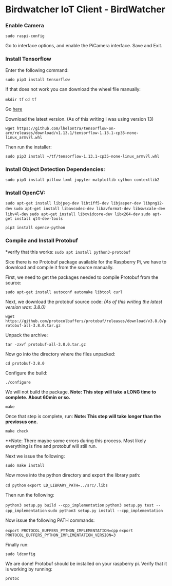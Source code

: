 # Birdwatcher IoT Client - BirdWatcher

### Enable Camera

`sudo raspi-config`

Go to interface options, and enable the PiCamera interface.  Save and Exit.

### Install Tensorflow

Enter the following command:

`sudo pip3 install tensorflow`

If that does not work you can download the wheel file manually:

`mkdir tf`
`cd tf`

Go [here](https://github.com/lhelontra/tensorflow-on-arm/releases)

Download the latest version.  (As of this writing I was using version 13)

`wget https://github.com/lhelontra/tensorflow-on-arm/releases/download/v1.13.1/tensorflow-1.13.1-cp35-none-linux_armv7l.whl`

Then run the installer:

`sudo pip3 install ~/tf/tensorflow-1.13.1-cp35-none-linux_armv7l.whl`

### Install Object Detection Dependencies:

`sudo pip3 install pillow lxml jupyter matplotlib cython contextlib2`

### Install OpenCV:

`sudo apt-get install libjpeg-dev libtiff5-dev libjasper-dev libpng12-dev`
`sudo apt-get install libavcodec-dev libavformat-dev libswscale-dev libv4l-dev`
`sudo apt-get install libxvidcore-dev libx264-dev`
`sudo apt-get install qt4-dev-tools`

`pip3 install opencv-python` 

### Compile and Install Protobuf

*verify that this works: `sudo apt install python3-protobuf`

Sice there is no Protobuf package available for the Raspberry Pi, we have to download and compile it from the source manually.

First, we need to get the packages needed to compile Protobuf from the source:

`sudo apt-get install autoconf automake libtool curl`

Next, we download the protobuf source code:
*(As of this writing the latest version was: 3.8.0)*

`wget https://github.com/protocolbuffers/protobuf/releases/download/v3.8.0/protobuf-all-3.8.0.tar.gz`

Unpack the archive:

`tar -zxvf protobuf-all-3.8.0.tar.gz`

Now go into the directory where the files unpacked:

`cd protobuf-3.8.0`

Configure the build:

`./configure`

We will not build the package.  **Note: This step will take a LONG time to complete.  About 60min or so.**

`make`

Once that step is complete, run:  **Note: This step will take longer than the previosus one.**

`make check`

**Note: There maybe some errors during this process.  Most likely everything is fine and protobuf will still run.

Next we issue the following:

`sudo make install`

Now move into the python directory and export the library path:

`cd python`
`export LD_LIBRARY_PATH=../src/.libs`

Then run the following:

`python3 setup.py build --cpp_implementation`
`python3 setup.py test --cpp_implementation`
`sudo python3 setup.py install --cpp_implementation`

Now issue the following PATH commands:

`export PROTOCOL_BUFFERS_PYTHON_IMPLEMENTATION=cpp`
`export PROTOCOL_BUFFERS_PYTHON_IMPLEMENTATION_VERSION=3`

Finally run:

`sudo ldconfig`

We are done!  Protobuf should be installed on your raspberry pi.  Verify that it is working by running:

`protoc`
